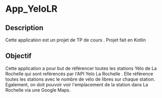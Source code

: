 # App_YeloLR

## Description

Cette application est un projet de TP de cours . Projet fait en Kotlin

## Objectif

Cette application a pour but de référencer toutes les stations Yélo de La Rochelle qui sont reférencés par l'API Yelo La Rochelle . Elle référence toutes les stations avec le nombre de vélo de libres sur chaque station. Egalement, on doit pouvoir voir l'emplacement de la station dans La Rochelle via une Google Maps.
